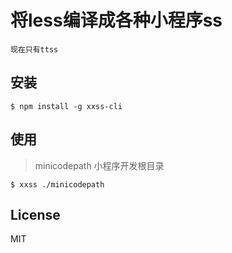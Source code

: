 # 将less编译成各种小程序ss

```console
现在只有ttss
```

## 安装

```console
$ npm install -g xxss-cli
```
## 使用

> minicodepath 小程序开发根目录

```
$ xxss ./minicodepath
```


## License

MIT
